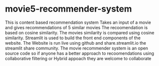 # movie5-recommender-system
This is content based recommendation system
Takes an input of a movie and gives recommendations of 5 similar movies 
The recoomendation is based on cosine similarity. 
The movies similarity is compared using cosine similarity.
Streamlit is used to build the front end components of the website.
The Website is run live using github and share.streamlit.io the streamlit share community.
The movie recommender system is an open source code so if anyone has a better approach to recoomendations using collaborative filtering or Hybrid appoach they are welcome to collaborate 

